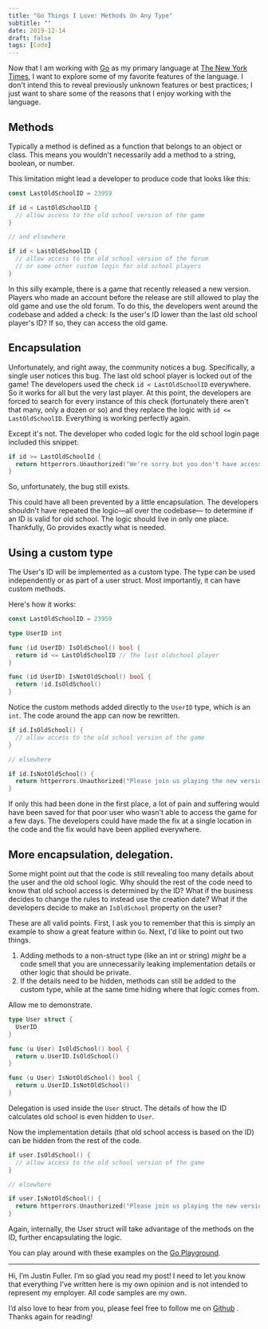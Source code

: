```yaml
---
title: "Go Things I Love: Methods On Any Type"
subtitle: ""
date: 2019-12-14
draft: false
tags: [Code]
---
```


Now that I am working with [Go](https://golang.org/) as my primary language at [The New York Times](https://open.nytimes.com/), 
I want to explore some of my favorite features of the language. I don't intend this to reveal previously unknown features or best practices; I just want to share some of the reasons that I enjoy working with the language.

<!--more-->

## Methods

Typically a method is defined as a function that belongs to an object or class. This means you wouldn't necessarily add a method
to a string, boolean, or number.

This limitation might lead a developer to produce code that looks like this:

```go
const LastOldSchoolID = 23959

if id < LastOldSchoolID {
  // allow access to the old school version of the game
}

// and elsewhere

if id < LastOldSchoolID {
  // allow access to the old school version of the forum
  // or some other custom logic for old school players
}
```

In this silly example, there is a game that recently released a new version. Players who made an account before the release are still
allowed to play the old game and use the old forum. To do this, the developers went around the codebase and added a check: 
Is the user's ID lower than the last old school player's ID? If so, they can access the old game.

## Encapsulation

Unfortunately, and right away, the community notices a bug. Specifically, a single user notices this bug. The last old school player is
locked out of the game! The developers used the check `id < LastOldSchoolID` everywhere. So it works for all but the very last player.
At this point, the developers are forced to search for every instance of this check (fortunately there aren't that many, only a dozen or so) and they replace the logic with `id <= LastOldSchoolID`. Everything is working perfectly again.

Except it's not. The developer who coded logic for the old school login page included this snippet:

```go
if id >= LastOldSchoolId {
  return httperrors.Unauthorized("We're sorry but you don't have access to the old school game.")
}
```

So, unfortunately, the bug still exists.

This could have all been prevented by a little encapsulation. The developers shouldn't have repeated the logic—all over the codebase—
to determine if an ID is valid for old school. The logic should live in only one place. 
Thankfully, Go provides exactly what is needed.

## Using a custom type

The User's ID will be implemented as a custom type. The type can be used independently or as part of a user struct. Most importantly,
it can have custom methods.

Here's how it works:

```go
const LastOldSchoolID = 23959

type UserID int

func (id UserID) IsOldSchool() bool {
  return id <= LastOldSchoolID // The last oldschool player
}

func (id UserID) IsNotOldSchool() bool {
  return !id.IsOldSchool()
}
```

Notice the custom methods added directly to the `UserID` type, which is an `int`. The code around the app can now be rewritten.

```go
if id.IsOldSchool() {
  // allow access to the old school version of the game
}

// elsewhere

if id.IsNotOldSchool() {
  return httperrors.Unauthorized("Please join us playing the new version at game.com/v2.")
}
```

If only this had been done in the first place, a lot of pain and suffering would have been saved for that poor user who wasn't able to access the game for a few days. The developers could have made the fix at a single location
in the code and the fix would have been applied everywhere.

## More encapsulation, delegation.

Some might point out that the code is still revealing too many details about the user and the old school logic. 
Why should the rest of the code need to know that old school access is determined by the ID? What if the business decides to change the rules to instead use the creation date? What if the developers decide to make an `IsOldSchool` property on the user? 

These are all valid points. First, I ask you to remember that this is simply an example to show a great feature within `Go`. 
Next, I'd like to point out two things.

1. Adding methods to a non-struct type (like an int or string) _might_ be a code smell that you are unnecessarily leaking implementation details or other logic that should be private.
2. If the details need to be hidden, methods can still be added to the custom type, while at the same time hiding where that logic comes from.

Allow me to demonstrate.

```go
type User struct {
  UserID
}

func (u User) IsOldSchool() bool {
  return u.UserID.IsOldSchool()
}

func (u User) IsNotOldSchool() bool {
  return u.UserID.IsNotOldSchool()
}
```

Delegation is used inside the `User` struct. The details of how the ID calculates old school is even hidden to `User`.

Now the implementation details (that old school access is based on the ID) can be hidden from the rest of the code.

```go
if user.IsOldSchool() {
  // allow access to the old school version of the game
}

// elsewhere

if user.IsNotOldSchool() {
  return httperrors.Unauthorized("Please join us playing the new version at game.com/v2.")
}
```

Again, internally, the User struct will take advantage of the methods on the ID, further encapsulating the logic.

You can play around with these examples on the [Go Playground](https://play.golang.org/p/2WlOg1byot1).

---

Hi, I’m Justin Fuller. I’m so glad you read my post! I need to let you know that everything I’ve written here is my own opinion and is not intended to represent my employer. All code samples are my own.

I’d also love to hear from you, please feel free to follow me on [Github](https://github.com/justindfuller) 
. Thanks again for reading!

